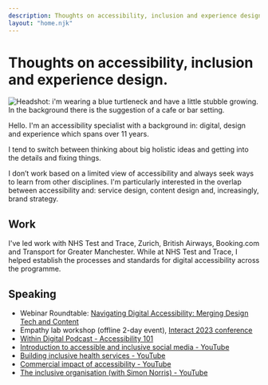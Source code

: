 ```yaml
---
description: Thoughts on accessibility, inclusion and experience design. And a short personal profile. 
layout: "home.njk"
---
```


<h1>Thoughts on accessibility, inclusion and experience design.</h1>

<img class="headshot" src="/images/picture-of-me.jpeg" alt="Headshot: i'm wearing a blue turtleneck and have a little stubble growing. In the background there is the suggestion of a cafe or bar setting.">

Hello. I'm an accessibility specialist with a background in: digital, design and experience which spans over 11 years. 

I tend to switch between thinking about big holistic ideas and getting into the details and fixing things. 

I don’t work based on a limited view of accessibility and always seek ways to learn from other disciplines. I'm particularly interested in the overlap between accessibility and: service design, content design and, increasingly, brand strategy.  

## Work

I've led work with NHS Test and Trace, Zurich, British Airways, Booking.com and Transport for Greater Manchester. While at NHS Test and Trace, I helped establish the processes and standards for digital accessibility across the programme. 

## Speaking

<ul>
<li>Webinar Roundtable: <a href="https://bima.co.uk/events/navigating-digital-accessibility-merging-design-tech-and-content/">Navigating Digital Accessibility: Merging Design Tech and Content</a></li>

<li>Empathy lab workshop (offline 2-day event), <a href="https://interactconf.com/empathy-lab/">Interact 2023 conference</a></li>

<li>
<a href="https://www.adaptworldwide.com/insights/2022/withindigital-episode-13-website-accessibility-101">Within Digital Podcast - Accessibility 101</a>
</li>

<li>
<a href="https://www.youtube.com/watch?v=ctxxo-47m_o">Introduction to accessible and inclusive social media - YouTube</a>
</li>

<li>
<a href="https://www.youtube.com/watch?v=HyC1gGSXPcA">Building inclusive health services - YouTube</a>
</li>

<li>
<a href="https://www.youtube.com/watch?v=5DBnOgSj4hk&t=1832s">Commercial impact of accessibility - YouTube</a></li>

<li><a href="https://www.youtube.com/watch?v=T6zTbcZnXpo&t=2497s">The inclusive organisation (with Simon Norris) - YouTube</a></li>
</ul>
